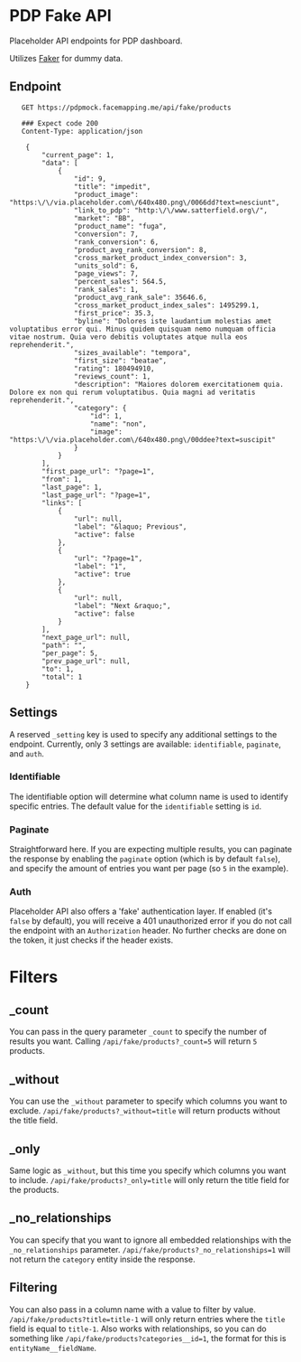 # PDP Fake API
Placeholder API endpoints for PDP dashboard. 

Utilizes [Faker](https://github.com/fzaninotto/Faker) for dummy data.


## Endpoint

```http
   GET https://pdpmock.facemapping.me/api/fake/products

   ### Expect code 200   
   Content-Type: application/json

    {
        "current_page": 1,
        "data": [
            {
                "id": 9,
                "title": "impedit",
                "product_image": "https:\/\/via.placeholder.com\/640x480.png\/0066dd?text=nesciunt",
                "link_to_pdp": "http:\/\/www.satterfield.org\/",
                "market": "BB",
                "product_name": "fuga",
                "conversion": 7,
                "rank_conversion": 6,
                "product_avg_rank_conversion": 8,
                "cross_market_product_index_conversion": 3,
                "units_sold": 6,
                "page_views": 7,
                "percent_sales": 564.5,
                "rank_sales": 1,
                "product_avg_rank_sale": 35646.6,
                "cross_market_product_index_sales": 1495299.1,
                "first_price": 35.3,
                "byline": "Dolores iste laudantium molestias amet voluptatibus error qui. Minus quidem quisquam nemo numquam officia vitae nostrum. Quia vero debitis voluptates atque nulla eos reprehenderit.",
                "sizes_available": "tempora",
                "first_size": "beatae",
                "rating": 180494910,
                "reviews_count": 1,
                "description": "Maiores dolorem exercitationem quia. Dolore ex non qui rerum voluptatibus. Quia magni ad veritatis reprehenderit.",
                "category": {
                    "id": 1,
                    "name": "non",
                    "image": "https:\/\/via.placeholder.com\/640x480.png\/00ddee?text=suscipit"
                }
            }
        ],
        "first_page_url": "?page=1",
        "from": 1,
        "last_page": 1,
        "last_page_url": "?page=1",
        "links": [
            {
                "url": null,
                "label": "&laquo; Previous",
                "active": false
            },
            {
                "url": "?page=1",
                "label": "1",
                "active": true
            },
            {
                "url": null,
                "label": "Next &raquo;",
                "active": false
            }
        ],
        "next_page_url": null,
        "path": "",
        "per_page": 5,
        "prev_page_url": null,
        "to": 1,
        "total": 1
    }
```

## Settings
A reserved `_setting` key is used to specify any additional settings to the endpoint. Currently, only 3 settings are available: `identifiable`, `paginate`, and `auth`.

### Identifiable
The identifiable option will determine what column name is used to identify specific entries. The default value for the `identifiable` setting is `id`.

### Paginate
Straightforward here. If you are expecting multiple results, you can paginate the response by enabling the `paginate` option (which is by default `false`), and specify the amount of entries you want per page (so `5` in the example).

### Auth
Placeholder API also offers a 'fake' authentication layer. If enabled (it's `false` by default), you will receive a 401 unauthorized error if you do not call the endpoint with an `Authorization` header. No further checks are done on the token, it just checks if the header exists.

# Filters
## _count
You can pass in the query parameter `_count` to specify the number of results you want. Calling `/api/fake/products?_count=5` will return `5` products.

## _without
You can use the `_without` parameter to specify which columns you want to exclude. `/api/fake/products?_without=title` will return products without the title field.

## _only
Same logic as `_without`, but this time you specify which columns you want to include. `/api/fake/products?_only=title` will only return the title field for the products.

## _no_relationships
You can specify that you want to ignore all embedded relationships with the `_no_relationships` parameter. `/api/fake/products?_no_relationships=1` will not return the `category` entity inside the response.

## Filtering
You can also pass in a column name with a value to filter by value. `/api/fake/products?title=title-1` will only return entries where the `title` field is equal to `title-1`. Also works with relationships, so you can do something like `/api/fake/products?categories__id=1`, the format for this is `entityName__fieldName`.
